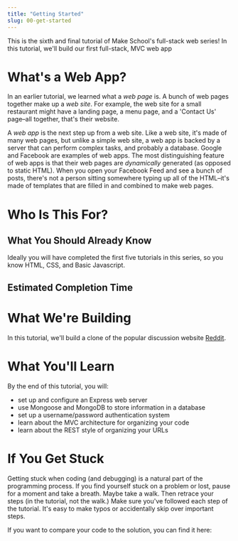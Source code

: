 ```yaml
---
title: "Getting Started"
slug: 00-get-started
---
```


This is the sixth and final tutorial of Make School's full-stack web series! In this tutorial, we'll build our first full-stack, MVC web app

# What's a Web App?

In an earlier tutorial, we learned what a _web page_ is. A bunch of web pages together make up a _web site_. For example, the web site for a small restaurant might have a landing page, a menu page, and a 'Contact Us' page–all together, that's their website.

A _web app_ is the next step up from a web site. Like a web site, it's made of many web pages, but unlike a simple web site, a web app is backed by a server that can perform complex tasks, and probably a database. Google and Facebook are examples of web apps. The most distinguishing feature of web apps is that their web pages are _dynamically_ generated (as opposed to static HTML).  When you open your Facebook Feed and see a bunch of posts, there's not a person sitting somewhere typing up all of the HTML–it's made of templates that are filled in and combined to make web pages.

# Who Is This For?

<!-- TODO: who? -->

## What You Should Already Know

Ideally you will have completed the first five tutorials in this series, so you know HTML, CSS, and Basic Javascript.

## Estimated Completion Time

<!-- TODO: ? -->

# What We're Building

In this tutorial, we'll build a clone of the popular discussion website [Reddit](https://www.reddit.com/).

<!-- TODO: a little more description and a screenshot -->

# What You'll Learn

By the end of this tutorial, you will:

- set up and configure an Express web server
- use Mongoose and MongoDB to store information in a database
- set up a username/password authentication system
- learn about the MVC architecture for organizing your code
- learn about the REST style of organizing your URLs

# If You Get Stuck

Getting stuck when coding (and debugging) is a natural part of the programming process. If you find yourself stuck on a problem or lost, pause for a moment and take a breath. Maybe take a walk. Then retrace your steps (in the tutorial, not the walk.) Make sure you've followed each step of the tutorial. It's easy to make typos or accidentally skip over important steps.

If you want to compare your code to the solution, you can find it here:

<!-- TODO: insert link to github repo -->
